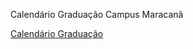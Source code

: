 Calendário Graduação Campus Maracanã

[Calendário Graduação](http://www.cefet-rj.br/index.php/calendarios)
